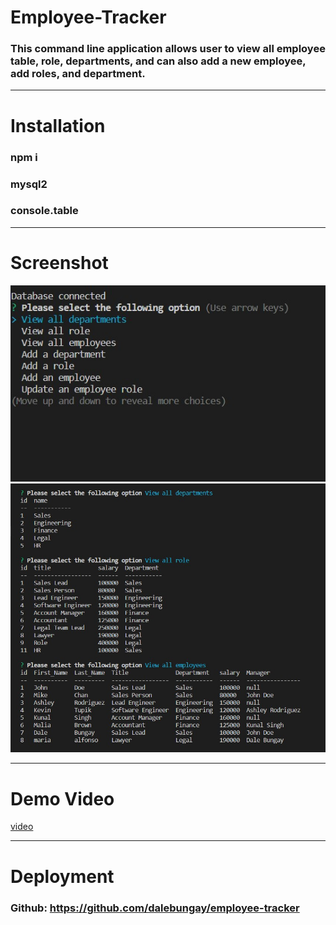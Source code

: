 # Employee-Tracker
### This command line application allows user to view all employee table, role, departments, and can also add a new employee, add roles, and department.
***

# Installation
### npm i
### mysql2
### console.table
***

# Screenshot
![screenshot1](/assets/img1.jpg)
![screenshot2](/assets/img2.jpg)
***

# Demo Video
[video](https://drive.google.com/file/d/1jAlSO5wHV7w5UEhAp8jRUOPRDOEPNiTK/view)
***

# Deployment
### Github: https://github.com/dalebungay/employee-tracker
